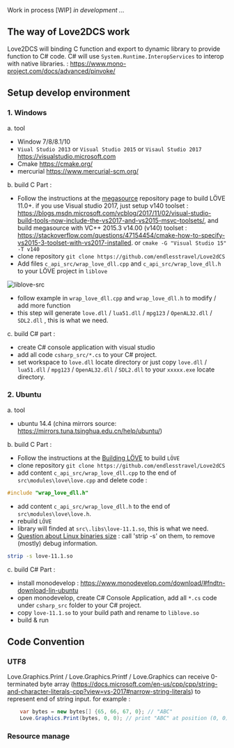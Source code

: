 Work in process [WIP]
*in development ...*

## The way of Love2DCS work 

Love2DCS will binding C function and export to dynamic library to provide function to C# code. C# will use `System.Runtime.InteropServices` to interop with native libraries. : https://www.mono-project.com/docs/advanced/pinvoke/

## Setup develop environment

### 1. Windows [](img/window_logo.png)

a. tool

* Window 7/8/8.1/10
* `Viual Studio 2013` or `Visual Studio 2015` or `Visaul Studio 2017`  https://visualstudio.microsoft.com
* Cmake https://cmake.org/
* mercurial https://www.mercurial-scm.org/

b. build C Part :

* Follow the instructions at the [megasource](https://bitbucket.org/rude/megasource) repository page to build LÖVE 11.0+. if you use Visual studio 2017, just setup v140 toolset : https://blogs.msdn.microsoft.com/vcblog/2017/11/02/visual-studio-build-tools-now-include-the-vs2017-and-vs2015-msvc-toolsets/, and build megasource with VC++ 2015.3 v14.00 (v140) toolset : https://stackoverflow.com/questions/47154454/cmake-how-to-specify-vs2015-3-toolset-with-vs2017-installed. or `cmake -G "Visual Studio 15" -T v140`
* clone repository `git clone https://github.com/endlesstravel/Love2dCS`
* Add files `c_api_src/wrap_love_dll.cpp` and `c_api_src/wrap_love_dll.h` to your LÖVE project in `liblove`

![liblove-src](https://github.com/endlesstravel/Love2dCS/raw/master/img/006-liblove-src.png "liblove-src")
* follow example in `wrap_love_dll.cpp` and `wrap_love_dll.h` to modify / add more function
* this step will generate  `love.dll` / `lua51.dll` / `mpg123` / `OpenAL32.dll` / `SDL2.dll` , this is what we need. 

c. build C# part :

* create C# console application with visual studio
* add all code `csharp_src/*.cs` to your C# project.
* set workspace to `love.dll` locate directory or just copy  `love.dll` / `lua51.dll` / `mpg123` / `OpenAL32.dll` / `SDL2.dll` to your `xxxxx.exe` locate directory.

### 2. Ubuntu [](img/ubuntu_logo.png)

a. tool

* ubuntu 14.4 (china mirrors source: https://mirrors.tuna.tsinghua.edu.cn/help/ubuntu/)

b.  build C Part :

* Follow the instructions at the [Building LÖVE](https://love2d.org/wiki/Building_L%C3%96VE) to build `LÖVE`
* clone repository `git clone https://github.com/endlesstravel/Love2dCS`
* add content `c_api_src/wrap_love_dll.cpp` to the end of `src\modules\love\love.cpp` and delete code : 
```C++
#include "wrap_love_dll.h"
```
* add content `c_api_src/wrap_love_dll.h` to the end of `src\modules\love\love.h`.
* rebuild `LÖVE`
* library will finded at `src\.libs\love-11.1.so`, this is what we need. 
* [Question about Linux binaries size](https://love2d.org/forums/viewtopic.php?f=4&t=85332&p=221386&hilit=build+LÖVE+liblove) :  call 'strip -s' on them, to remove (mostly) debug information.
``` bash
strip -s love-11.1.so
```

c. build C# Part :
* install monodevelop : https://www.monodevelop.com/download/#fndtn-download-lin-ubuntu
* open monodevelop, create C# Console Application, add all `*.cs` code under `csharp_src` folder to your C# project.
* copy `love-11.1.so` to your build path and rename to `liblove.so`
* build & run

## Code Convention
### UTF8

Love.Graphics.Print / Love.Graphics.Printf / Love.Graphics can receive 0-terminated byte array (https://docs.microsoft.com/en-us/cpp/cpp/string-and-character-literals-cpp?view=vs-2017#narrow-string-literals) to represent end of string input. for example :

``` C#
    var bytes = new bytes[] {65, 66, 67, 0}; // "ABC"
    Love.Graphics.Print(bytes, 0, 0); // print "ABC" at position (0, 0)
```
### Resource manage
